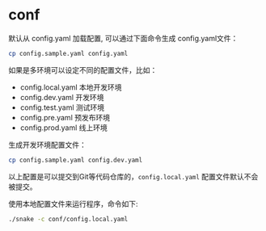 # conf

默认从 config.yaml 加载配置, 可以通过下面命令生成 config.yaml文件：

```bash
cp config.sample.yaml config.yaml
```

如果是多环境可以设定不同的配置文件，比如：
 - config.local.yaml 本地开发环境
 - config.dev.yaml 开发环境
 - config.test.yaml 测试环境
 - config.pre.yaml 预发布环境
 - config.prod.yaml 线上环境
 
 生成开发环境配置文件：
 
 ```bash
cp config.sample.yaml config.dev.yaml
```
 
 以上配置是可以提交到Git等代码仓库的，`config.local.yaml` 配置文件默认不会被提交。
 
 使用本地配置文件来运行程序，命令如下:
 
 ```bash
./snake -c conf/config.local.yaml
```